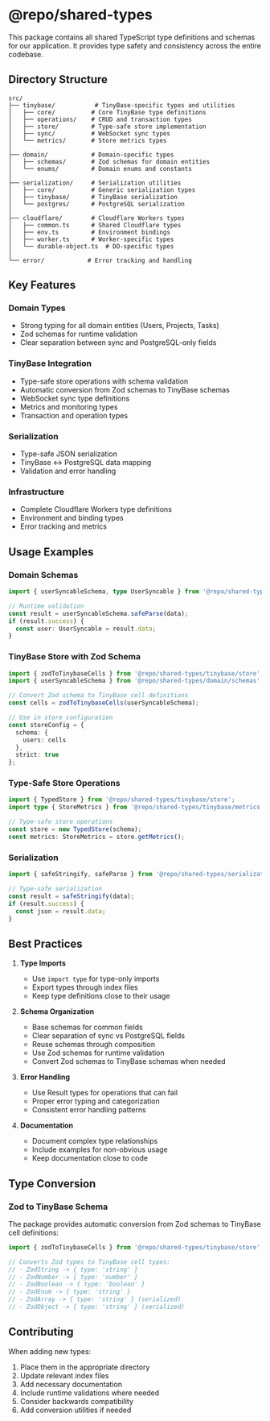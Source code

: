 # @repo/shared-types

This package contains all shared TypeScript type definitions and schemas for our application. It provides type safety and consistency across the entire codebase.

## Directory Structure

```
src/
├── tinybase/           # TinyBase-specific types and utilities
│   ├── core/          # Core TinyBase type definitions
│   ├── operations/    # CRUD and transaction types
│   ├── store/         # Type-safe store implementation
│   ├── sync/          # WebSocket sync types
│   └── metrics/       # Store metrics types
│
├── domain/            # Domain-specific types
│   ├── schemas/       # Zod schemas for domain entities
│   └── enums/         # Domain enums and constants
│
├── serialization/     # Serialization utilities
│   ├── core/          # Generic serialization types
│   ├── tinybase/      # TinyBase serialization
│   └── postgres/      # PostgreSQL serialization
│
├── cloudflare/        # Cloudflare Workers types
│   ├── common.ts      # Shared Cloudflare types
│   ├── env.ts         # Environment bindings
│   ├── worker.ts      # Worker-specific types
│   └── durable-object.ts  # DO-specific types
│
└── error/            # Error tracking and handling
```

## Key Features

### Domain Types
- Strong typing for all domain entities (Users, Projects, Tasks)
- Zod schemas for runtime validation
- Clear separation between sync and PostgreSQL-only fields

### TinyBase Integration
- Type-safe store operations with schema validation
- Automatic conversion from Zod schemas to TinyBase schemas
- WebSocket sync type definitions
- Metrics and monitoring types
- Transaction and operation types

### Serialization
- Type-safe JSON serialization
- TinyBase <-> PostgreSQL data mapping
- Validation and error handling

### Infrastructure
- Complete Cloudflare Workers type definitions
- Environment and binding types
- Error tracking and metrics

## Usage Examples

### Domain Schemas
```typescript
import { userSyncableSchema, type UserSyncable } from '@repo/shared-types/domain/schemas';

// Runtime validation
const result = userSyncableSchema.safeParse(data);
if (result.success) {
  const user: UserSyncable = result.data;
}
```

### TinyBase Store with Zod Schema
```typescript
import { zodToTinybaseCells } from '@repo/shared-types/tinybase/store';
import { userSyncableSchema } from '@repo/shared-types/domain/schemas';

// Convert Zod schema to TinyBase cell definitions
const cells = zodToTinybaseCells(userSyncableSchema);

// Use in store configuration
const storeConfig = {
  schema: {
    users: cells
  },
  strict: true
};
```

### Type-Safe Store Operations
```typescript
import { TypedStore } from '@repo/shared-types/tinybase/store';
import type { StoreMetrics } from '@repo/shared-types/tinybase/metrics';

// Type-safe store operations
const store = new TypedStore(schema);
const metrics: StoreMetrics = store.getMetrics();
```

### Serialization
```typescript
import { safeStringify, safeParse } from '@repo/shared-types/serialization/core';

// Type-safe serialization
const result = safeStringify(data);
if (result.success) {
  const json = result.data;
}
```

## Best Practices

1. **Type Imports**
   - Use `import type` for type-only imports
   - Export types through index files
   - Keep type definitions close to their usage

2. **Schema Organization**
   - Base schemas for common fields
   - Clear separation of sync vs PostgreSQL fields
   - Reuse schemas through composition
   - Use Zod schemas for runtime validation
   - Convert Zod schemas to TinyBase schemas when needed

3. **Error Handling**
   - Use Result types for operations that can fail
   - Proper error typing and categorization
   - Consistent error handling patterns

4. **Documentation**
   - Document complex type relationships
   - Include examples for non-obvious usage
   - Keep documentation close to code

## Type Conversion

### Zod to TinyBase Schema
The package provides automatic conversion from Zod schemas to TinyBase cell definitions:

```typescript
import { zodToTinybaseCells } from '@repo/shared-types/tinybase/store';

// Converts Zod types to TinyBase cell types:
// - ZodString -> { type: 'string' }
// - ZodNumber -> { type: 'number' }
// - ZodBoolean -> { type: 'boolean' }
// - ZodEnum -> { type: 'string' }
// - ZodArray -> { type: 'string' } (serialized)
// - ZodObject -> { type: 'string' } (serialized)
```

## Contributing

When adding new types:
1. Place them in the appropriate directory
2. Update relevant index files
3. Add necessary documentation
4. Include runtime validations where needed
5. Consider backwards compatibility 
6. Add conversion utilities if needed 